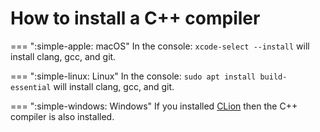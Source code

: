 
# How to install a C++ compiler


=== ":simple-apple: macOS"
    In the console: `xcode-select --install` will install clang, gcc, and git.


=== ":simple-linux: Linux"
    In the console: `sudo apt install build-essential` will install clang, gcc, and git.
    

=== ":simple-windows: Windows"
    If you installed [CLion](https://www.jetbrains.com/help/clion/quick-tutorial-on-configuring-clion-on-windows.html) then the C++ compiler is also installed.